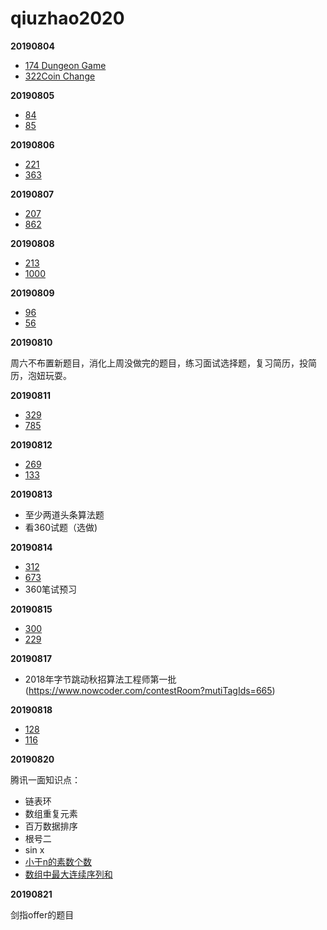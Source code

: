# qiuzhao2020

**20190804**

- [174 Dungeon Game](https://leetcode.com/problems/dungeon-game/)
- [322Coin Change](https://leetcode.com/problems/coin-change/)

**20190805**

* [84](https://leetcode.com/problems/largest-rectangle-in-histogram/)
* [85](https://leetcode.com/problems/maximal-rectangle/)

**20190806**

* [221](https://leetcode.com/problems/maximal-square/)
* [363](https://leetcode.com/problems/max-sum-of-rectangle-no-larger-than-k/)

**20190807**

* [207](https://leetcode.com/problems/course-schedule/)
* [862](https://leetcode.com/problems/shortest-subarray-with-sum-at-least-k)

**20190808**

- [213](https://leetcode.com/problems/house-robber-ii/)
- [1000](https://leetcode.com/problems/minimum-cost-to-merge-stones/)

**20190809**

- [96](https://leetcode.com/problems/unique-binary-search-trees/)
- [56](https://leetcode.com/problems/merge-intervals/)

**20190810**

周六不布置新题目，消化上周没做完的题目，练习面试选择题，复习简历，投简历，泡妞玩耍。

**20190811**

- [329](https://leetcode.com/problems/longest-increasing-path-in-a-matrix/)
- [785](https://leetcode.com/problems/is-graph-bipartite/)

**20190812**

- [269](https://leetcode.com/problems/alien-dictionary/)
- [133](https://leetcode.com/problems/clone-graph/)

**20190813**

- 至少两道头条算法题
- 看360试题（选做)

**20190814**

* [312](https://leetcode.com/problems/burst-balloons/)
* [673](https://leetcode.com/problems/number-of-longest-increasing-subsequence/)
* 360笔试预习

**20190815**

* [300](https://leetcode.com/problems/longest-increasing-subsequence/)
* [229](https://leetcode.com/problems/majority-element-ii/)

**20190817**

* 2018年字节跳动秋招算法工程师第一批(https://www.nowcoder.com/contestRoom?mutiTagIds=665)

**20190818**

* [128](https://leetcode.com/problems/longest-consecutive-sequence/)
* [116](https://leetcode.com/problems/populating-next-right-pointers-in-each-node/)

**20190820**

腾讯一面知识点：

* 链表环
* 数组重复元素
* 百万数据排序
* 根号二
* sin x
* [小于n的素数个数](https://leetcode.com/problems/count-primes/)
* [数组中最大连续序列和](https://leetcode.com/problems/maximum-subarray/)

**20190821**

剑指offer的题目